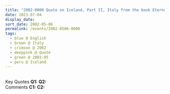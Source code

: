 ```yaml
---
title: "2002-0000 Quote on Iceland, Part II, Italy from the book Eternally Inspired Recollections of Our Divine Mother, Volume 7, Page 39 (country not sure)"
date: 2023-07-04
display_date: 
sort_date: 2002-05-06
permalink: /events/2002-0506-0000
tags:
  - blue @ English
  - brown @ Italy
  - crimson @ 2002
  - deeppink @ Quote
  - green @ 2002-05 
  - peru @ Iceland
---
```


<br>

<wave-list>
  <list-title color="DarkSeaGreen" width="55">Key Quotes</list-title>
  <list-item color="BlanchedAlmond" width="280"><b>Q1:</b> <i></i></list-item>
  <list-item color="Lavender" width="280"><b>Q2:</b> <i></i></list-item>
</wave-list>

<br>

<wave-list>
  <list-title color="DarkSeaGreen" width="55">Comments</list-title>
  <list-item color="BlanchedAlmond" width="280"><b>C1:</b> <i></i></list-item>
  <list-item color="Lavender" width="280"><b>C2:</b> <i></i></list-item>
</wave-list>